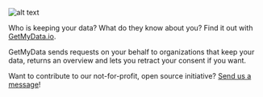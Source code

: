 ![alt text](https://i.imgur.com/Znm6aQC.png "Logo GetMyData")

Who is keeping your data? What do they know about you? Find it out with [GetMyData.io](https://www.getmydata.io/).

GetMyData sends requests on your behalf to organizations that keep your data, returns an overview and lets you retract your consent if you want.

Want to contribute to our not-for-profit, open source initiative? [Send us a message](mailto:info@getmydata.io)!
